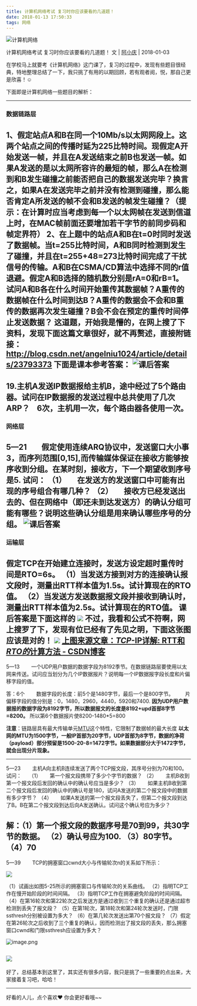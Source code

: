 ```yaml
---
title: 计算机网络考试 复习时你应该要看的几道题！
date: 2018-01-13 17:50:33
tags: 网络
---
```



![计算机网络](http://upload-images.jianshu.io/upload_images/4340772-52d53828985a9863.png?imageMogr2/auto-orient/strip%7CimageView2/2/w/1240)
<!-- more -->
计算机网络考试 复习时你应该要看的几道题！
文 |  [阿小庆](https://www.jianshu.com/u/781142899214) |  2018-01-03


在学校马上就要考《计算机网络》这门课了，复习的过程中，发现有些题目很经典，特地整理总结了一下，我只挑了有用的以期回顾，若有观者阅，悦，那自己更是欣喜！☺

下面即是计算机网络一些题目的解析：

---
### 数据链路层

1、假定站点A和B在同一个10Mb/s以太网网段上。这两个站点之间的传播时延为225比特时间。现假定A开始发送一帧，并且在A发送结束之前B也发送一帧。如果A发送的是以太网所容许的最短的帧，那么A在检测到和B发生碰撞之前能否把自己的数据发送完毕？换言之，如果A在发送完毕之前并没有检测到碰撞，那么能否肯定A所发送的帧不会和B发送的帧发生碰撞？（提示：在计算时应当考虑到每一个以太网帧在发送到信道上时，在MAC帧前面还要增加若干字节的前同步码和帧定界符）
2、在上题中的站点A和B在t=0时同时发送了数据帧。当t=255比特时间，A和B同时检测到发生了碰撞，并且在t=255+48=273比特时间完成了干扰信号的传输。A和B在CSMA/CD算法中选择不同的r值退避。假定A和B选择的随机数分别是rA=0和rB=1。试问A和B各在什么时间开始重传其数据帧？A重传的数据帧在什么时间到达B？A重传的数据会不会和B重传的数据再次发生碰撞？B会不会在预定的重传时间停止发送数据？
这道题，开始我是懵的，在网上搜了下资料，发现下面这篇文章很好，就不再赘述，直接附链接：
http://blog.csdn.net/angelniu1024/article/details/23793373
下面是课本参考答案：
![课后答案](http://upload-images.jianshu.io/upload_images/4340772-05dcfa5d979964f2.png?imageMogr2/auto-orient/strip%7CimageView2/2/w/1240)
---

19.主机A发送IP数据报给主机B，途中经过了5个路由器。试问在IP数据报的发送过程中总共使用了几次ARP？ 
   6次，主机用一次，每个路由器各使用一次。
---
### 网络层
5—21        假定使用连续ARQ协议中，发送窗口大小事3，而序列范围[0,15],而传输媒体保证在接收方能够按序收到分组。在某时刻，接收方，下一个期望收到序号是5.
试问：
（1）      在发送方的发送窗口中可能有出现的序号组合有哪几种？
（2）      接收方已经发送出去的、但在网络中（即还未到达发送方）的确认分组可能有哪些？说明这些确认分组是用来确认哪些序号的分组。
![课后答案](http://upload-images.jianshu.io/upload_images/4340772-536ae19d497670e6.png?imageMogr2/auto-orient/strip%7CimageView2/2/w/1240)
---
### 运输层
假定TCP在开始建立连接时，发送方设定超时重传时间是RTO=6s。
（1）当发送方接到对方的连接确认报文段时，测量出RTT样本值为1.5s。试计算现在的RTO值。
（2）当发送方发送数据报文段并接收到确认时，测量出RTT样本值为2.5s。试计算现在的RTO值。
课后答案是下面这样的
![](http://upload-images.jianshu.io/upload_images/4340772-ffca1008037492d2.png?imageMogr2/auto-orient/strip%7CimageView2/2/w/1240)
不过，我看和公式不符啊，网上搜罗了下，发现有位已经有了先见之明，下面这张图应该是对的！
![](http://upload-images.jianshu.io/upload_images/4340772-0740d7b33c10edde.png?imageMogr2/auto-orient/strip%7CimageView2/2/w/1240)
 [上图来源文章：*TCP*-IP详解: RTT和*RTO的*计算方法 - CSDN博客](http://blog.csdn.net/wdscq1234/article/details/52505191)
---

5—13        一个UDP用户数据的数据字段为8192季节。在数据链路层要使用以太网来传送。试问应当划分为几个IP数据报片？说明每一个IP数据报字段长度和片偏移字段的值。

答：6个
       数据字段的长度：前5个是1480字节，最后一个是800字节。
       片偏移字段的值分别是：0，1480，2960，4440，5920和7400.
**因为UDP用户数据报的数据字段为8192字节，所以数据报文的长度是8192+upd首部8字节=8200。**
所以第6个数据报片使8200-1480*5=800

**注意**：链路层具有最大传输单元[MTU](https://www.baidu.com/s?wd=MTU&tn=44039180_cpr&fenlei=mv6quAkxTZn0IZRqIHckPjm4nH00T1dbPhN9ujT3uhczuhn1Py7W0ZwV5Hcvrjm3rH6sPfKWUMw85HfYnjn4nH6sgvPsT6KdThsqpZwYTjCEQLGCpyw9Uz4Bmy-bIi4WUvYETgN-TLwGUv3EPj6knW0dn1bz)这个特性，它限制了数据帧的最大长度
**以太网的MTU为1500字节，一般IP首部为20字节，UDP首部为8字节，数据的净荷（payload）部分预留是1500-20-8=1472字节。如果数据部分大于1472字节，就会出现分片现象。**

---
5—23        主机A向主机B连续发送了两个TCP报文段，其序号分别为70和100。试问：     
（1）      第一个报文段携带了多少个字节的数据？
（2）      主机B收到第一个报文段后发回的确认中的确认号应当是多少？
（3）      如果主机B收到第二个报文段后发回的确认中的确认号是180，试问A发送的第二个报文段中的数据有多少字节？
（4）      如果A发送的第一个报文段丢失了，但第二个报文段到达了B。B在第二个报文段到达后向A发送确认。试问这个确认号应为多少？

**解**：（1）第一个报文段的数据序号是70到99，共30字节的数据。
（2）确认号应为100.
（3）80字节。
（4）70
---
5—39        TCP的拥塞窗口cwnd大小与传输轮次n的关系如下所示：

![](http://upload-images.jianshu.io/upload_images/4340772-d77a09fe70d12d11.png?imageMogr2/auto-orient/strip%7CimageView2/2/w/1240)

 （1）试画出如图5-25所示的拥塞窗口与传输轮次的关系曲线。
（2）指明TCP工作在慢开始阶段的时间间隔。
（3）指明TCP工作在拥塞避免阶段的时间间隔。
（4）在第16轮次和第22轮次之后发送方是通过收到三个重复的确认还是通过超市检测到丢失了报文段？
（5）在第1轮次，第18轮次和第24轮次发送时，门限ssthresh分别被设置为多大？
（6）在第几轮次发送出第70个报文段？
（7）假定在第26轮次之后收到了三个重复的确认，因而检测出了报文段的丢失，那么拥塞窗口cwnd和门限ssthresh应设置为多大？

![image.png](http://upload-images.jianshu.io/upload_images/4340772-b185b55f5cdae75d.png?imageMogr2/auto-orient/strip%7CimageView2/2/w/1240)

![](http://upload-images.jianshu.io/upload_images/4340772-7e4f29a5f0b2348c.png?imageMogr2/auto-orient/strip%7CimageView2/2/w/1240)
---

好了，总结基本到这里了，其实还有很多内容，我只是挑了一些重要的点出来，大家接着复习吧，哈哈！

---
好看的人儿，点个喜欢❤ 你会更好看哦~~
